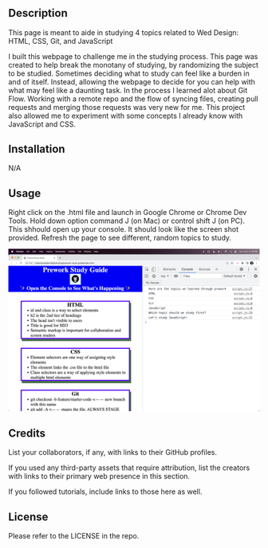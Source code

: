

# <Prework Study Guide WebPage>

## Description

This page is meant to aide in studying 4 topics related to Wed Design: HTML, CSS, Git, and JavaScript

I built this webpage to challenge me in the studying process. 
This page was created to help break the monotany of studying, by randomizing the subject to be studied.
Sometimes deciding what to study can feel like a burden in and of itself. Instead, allowing the webpage to decide for you can help with what may feel like a daunting task. 
In the process I learned alot about Git Flow. Working with a remote repo and the flow of syncing files, creating pull requests and merging those requests was very new for me. 
This project also allowed me to experiment with some concepts I already know with JavaScript and CSS.


## Installation

N/A

## Usage

Right click on the .html file and launch in Google Chrome or Chrome Dev Tools.
Hold down option command J (on Mac) or control shift J (on PC).  This shhould open up your console.
It should look like the screen shot provided. 
Refresh the page to see different, random topics to study. 

![screenshot](assets/images/screenshot.png)

## Credits

List your collaborators, if any, with links to their GitHub profiles.

If you used any third-party assets that require attribution, list the creators with links to their primary web presence in this section.

If you followed tutorials, include links to those here as well.

## License

Please refer to the LICENSE in the repo.

